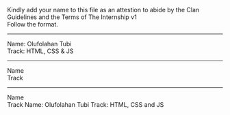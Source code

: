 Kindly add your name to this file as an attestion to abide by the Clan Guidelines and the Terms of The Internship v1
<br/> Follow the format.<br/> 
___
Name: Olufolahan Tubi <br/>
Track: HTML, CSS & JS
___
Name <br/>
Track
___
Name <br/>
Track
Name: Olufolahan Tubi
Track: HTML, CSS and JS
